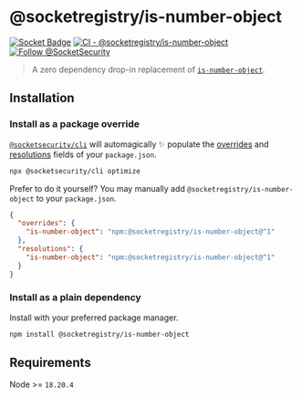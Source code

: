 # @socketregistry/is-number-object

[![Socket Badge](https://socket.dev/api/badge/npm/package/@socketregistry/is-number-object)](https://socket.dev/npm/package/@socketregistry/is-number-object)
[![CI - @socketregistry/is-number-object](https://github.com/SocketDev/socket-registry-js/actions/workflows/test.yml/badge.svg)](https://github.com/SocketDev/socket-registry-js/actions/workflows/test.yml)
[![Follow @SocketSecurity](https://img.shields.io/twitter/follow/SocketSecurity?style=social)](https://twitter.com/SocketSecurity)

> A zero dependency drop-in replacement of
> [`is-number-object`](https://www.npmjs.com/package/is-number-object).

## Installation

### Install as a package override

[`@socketsecurity/cli`](https://www.npmjs.com/package/@socketsecurity/cli) will
automagically :sparkles: populate the
[overrides](https://docs.npmjs.com/cli/v9/configuring-npm/package-json#overrides)
and [resolutions](https://yarnpkg.com/configuration/manifest#resolutions) fields
of your `package.json`.

```sh
npx @socketsecurity/cli optimize
```

Prefer to do it yourself? You may manually add
`@socketregistry/is-number-object` to your `package.json`.

```json
{
  "overrides": {
    "is-number-object": "npm:@socketregistry/is-number-object@^1"
  },
  "resolutions": {
    "is-number-object": "npm:@socketregistry/is-number-object@^1"
  }
}
```

### Install as a plain dependency

Install with your preferred package manager.

```sh
npm install @socketregistry/is-number-object
```

## Requirements

Node &gt;= `18.20.4`
